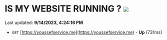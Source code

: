 # IS MY WEBSITE RUNNING ? [![](https://img.shields.io/static/v1?label=Sponsor&message=%E2%9D%A4&logo=GitHub&color=%23fe8e86)](https://github.com/sponsors/<username>)

Last updated: **9/14/2023, 4:24:16 PM**

- `GET` [https://youssefservice.me](https://youssefservice.me) - **Up** (731ms)
